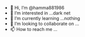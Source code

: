 - 👋 Hi, I’m @hamma881986
- 👀 I’m interested in ...dark net
- 🌱 I’m currently learning ...nothing
- 💞️ I’m looking to collaborate on ...
- 📫 How to reach me ...

<!---
hamma881986/hamma881986 is a ✨ special ✨ repository because its `README.md` (this file) appears on your GitHub profile.
You can click the Preview link to take a look at your changes.
--->
